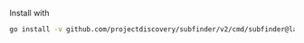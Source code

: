 Install with
```bash
go install -v github.com/projectdiscovery/subfinder/v2/cmd/subfinder@latest
```

